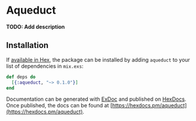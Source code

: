 # Aqueduct

**TODO: Add description**

## Installation

If [available in Hex](https://hex.pm/docs/publish), the package can be installed
by adding `aqueduct` to your list of dependencies in `mix.exs`:

```elixir
def deps do
  [{:aqueduct, "~> 0.1.0"}]
end
```

Documentation can be generated with [ExDoc](https://github.com/elixir-lang/ex_doc)
and published on [HexDocs](https://hexdocs.pm). Once published, the docs can
be found at [https://hexdocs.pm/aqueduct](https://hexdocs.pm/aqueduct).

